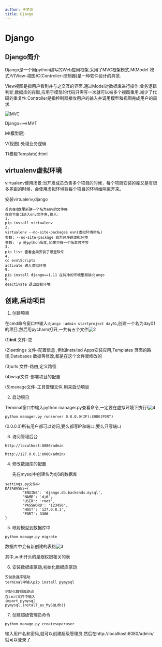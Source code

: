```yaml
---
author: 于梦娇
title: Django
---
```


# Django

  ## Django简介



  Django是一个用python编写的Web应用框架,采用了MVC框架模式,M(Model-模式)V(View-视图)C(Controller-控制器)是一种软件设计的典范.

  View视图是指用户看到并与之交互的界面.通过Model对数据库进行操作:业务逻辑判断,数据库的存取,应用于模型的代码只需写一次就可以被多个视图重用,减少了代码的重复性.Controller是指控制器接收用户的输入并调用模型和视图完成用户的需求.

![MVC](D:\picture\1.png)

Django===>MVT

M(模型层)

V(视图):处理业务逻辑

T(模板Template):html



## virtualenv虚拟环境

  virtualenv使用场景:当开发成员负责多个项目的时候，每个项目安装的库又是有很多差距的时候，会使用虚拟环境将每个项目的环境给隔离开来。 

  安装virtualenv,django

  ```
首先在d盘里新建一个名为env的文件夹
在命令窗口进入env文件夹,输入:
1.
pip install virtualenv
2.
virtualenv --no-site-packages evn(虚拟环境命名)
参数: --no-site-package 意为纯净的虚拟环境
参数: -p 是python版本,如果只有一个版本可不写
3.
pip list 查看全局安装了哪些软件
4.
cd evn\Scripts
activate 进入虚拟环境
5.
pip install django==1.11 在纯净的环境里面装django
6.
deactivate 退出虚拟环境
  ```

## 创建,启动项目

1. 创建项目

在cmd命令窗口中输入`django -admin startproject day01`,创建一个名为day01的项目,然后用pycharm打开,一共有五个文件![2](D:\picture\2.png)

(1)__init__ 文件-空

(2)settings 文件-配置信息 ,例如Installed Apps安装应用,Templates 页面的路径,Databases 数据等修改,都是在这个文件里修改的

(3)urls 文件-路由,定义路径

(4)wsgi文件-部署项目的配置

(5)manage文件-工具管理文件,用来启动项目

2. 启动项目

  Terminal窗口中输入python manager.py查看命令,一定要在虚拟环境下执行!![4](D:\picture\4.png)

`python manager.py runserver 0.0.0.0(IP):8080(PORT)`

(0.0.0.0)所有用户都可以访问,要么都写IP和端口,要么只写端口

3. 访问管理后台

`http://localhost:8080/admin`

`http://127.0.0.1:8080/admin/`

4. 修改数据库的配置

   先在mysql中创建名为dj6的数据库

```
settings.py文件中
DATABASES={
        'ENGINE': 'django.db.backends.mysql',
        'NAME': 'dj6',
        'USER': 'root',
        'PASSWORD': '123456',
        'HOST': '127.0.0.1',
        'PORT': 3306
}
```

5. 映射模型到数据库中

 `python manage.py migrate`

数据库中会有新创建的表格![3](D:\picture\3.png)

其中,auth开头的是跟权限相关的表

6. 安装数据库驱动,初始化数据库驱动

```
安装数据库驱动
terminal中输入pip install pymysql

初始化数据库驱动
在init文件中输入
import pymysql
pymysql.install_as_MySQLdb()

```

7. 创建超级管理员命令

`python manage.py createsuperuser`

输入用户名和密码,就可以创建超级管理员,然后在http://localhost:8080/admin/就可以登录了.

